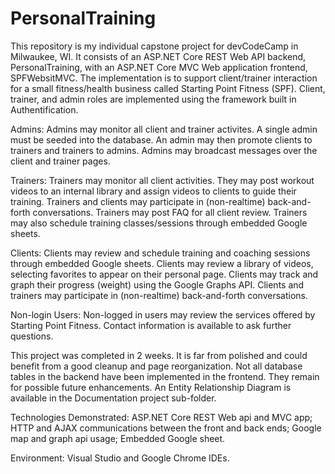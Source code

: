 # PersonalTraining

This repository is my individual capstone project for devCodeCamp in Milwaukee, WI.  It consists of an ASP.NET Core REST Web API backend, PersonalTraining, with an ASP.NET Core MVC Web application frontend, SPFWebsitMVC.  The implementation is to support client/trainer interaction for a small fitness/health business called Starting Point Fitness (SPF).  Client, trainer, and admin roles are implemented using the framework built in Authentification.

Admins:  Admins may monitor all client and trainer activites.  A single admin must be seeded into the database.  An admin may then promote clients to trainers and trainers to admins.  Admins may broadcast messages over the client and trainer pages.

Trainers:  Trainers may monitor all client activities.  They may post workout videos to an internal library and assign videos to clients to guide their training.  Trainers and clients may participate in (non-realtime) back-and-forth conversations.  Trainers may post FAQ for all client review.  Trainers may also schedule training classes/sessions through embedded Google sheets.

Clients:  Clients may review and schedule training and coaching sessions through embedded Google sheets.  Clients may review a library of videos, selecting favorites to appear on their personal page.  Clients may track and graph their progress (weight) using the Google Graphs API.  Clients and trainers may participate in (non-realtime) back-and-forth conversations.

Non-login Users:  Non-logged in users may review the services offered by Starting Point Fitness.  Contact information is available to ask further questions.

This project was completed in 2 weeks.  It is far from polished and could benefit from a good cleanup and page reorganization.  Not all database tables in the backend have been implemented in the frontend.  They remain for possible future enhancements. An Entity Relationship Diagram is available in the Documentation project sub-folder.

Technologies Demonstrated:  ASP.NET Core REST Web api and MVC app;  HTTP and AJAX communications between the front and back ends; Google map and graph api usage; Embedded Google sheet.

Environment: Visual Studio and Google Chrome IDEs.

